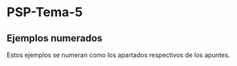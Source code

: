# PSP-Tema-5
## Ejemplos numerados
Estos ejemplos se numeran como los apartados respectivos de los apuntes.
